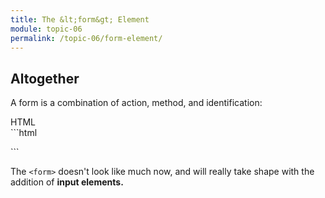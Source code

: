 ```yaml
---
title: The &lt;form&gt; Element
module: topic-06
permalink: /topic-06/form-element/
---
```


<div class="divider-heading"></div>

## Altogether

A form is a combination of action, method, and identification:


<div class="code-heading">
  <span class="html">HTML</span>
</div>
```html
<form action="http://www.example.com/subscribe.php" method="get" id="subscribe-form" class="basic-forms">
    <!-- This is where the related form elements and controls will appear. -->
</form>
```


The `<form>` doesn't look like much now, and will really take shape with the addition of **input elements.**

